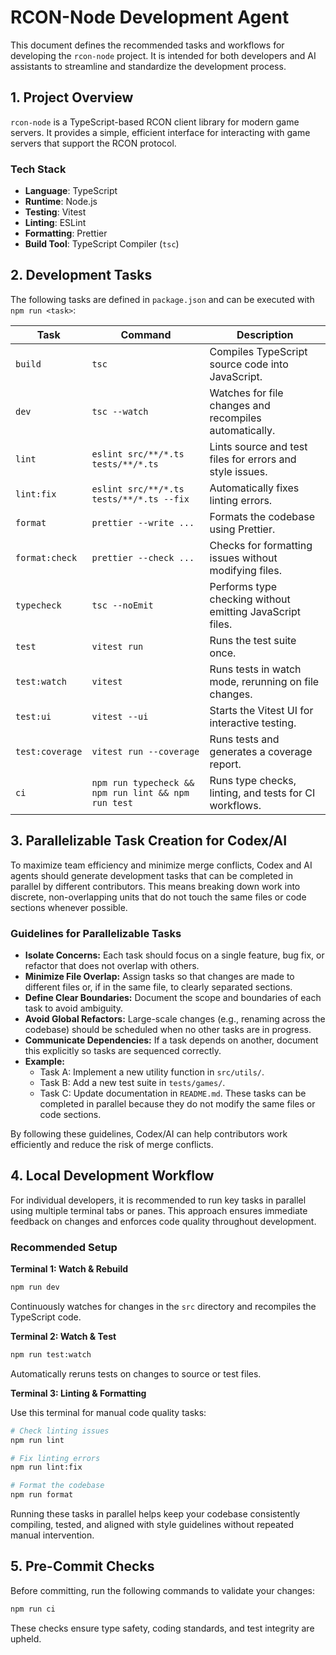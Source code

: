 # RCON-Node Development Agent

This document defines the recommended tasks and workflows for developing the `rcon-node` project. It is intended for both developers and AI assistants to streamline and standardize the development process.

## 1. Project Overview

`rcon-node` is a TypeScript-based RCON client library for modern game servers. It provides a simple, efficient interface for interacting with game servers that support the RCON protocol.

### Tech Stack

- **Language**: TypeScript
- **Runtime**: Node.js
- **Testing**: Vitest
- **Linting**: ESLint
- **Formatting**: Prettier
- **Build Tool**: TypeScript Compiler (`tsc`)

## 2. Development Tasks

The following tasks are defined in `package.json` and can be executed with `npm run <task>`:

| Task            | Command                                             | Description                                               |
| --------------- | --------------------------------------------------- | --------------------------------------------------------- |
| `build`         | `tsc`                                               | Compiles TypeScript source code into JavaScript.          |
| `dev`           | `tsc --watch`                                       | Watches for file changes and recompiles automatically.    |
| `lint`          | `eslint src/**/*.ts tests/**/*.ts`                  | Lints source and test files for errors and style issues.  |
| `lint:fix`      | `eslint src/**/*.ts tests/**/*.ts --fix`            | Automatically fixes linting errors.                       |
| `format`        | `prettier --write ...`                              | Formats the codebase using Prettier.                      |
| `format:check`  | `prettier --check ...`                              | Checks for formatting issues without modifying files.     |
| `typecheck`     | `tsc --noEmit`                                      | Performs type checking without emitting JavaScript files. |
| `test`          | `vitest run`                                        | Runs the test suite once.                                 |
| `test:watch`    | `vitest`                                            | Runs tests in watch mode, rerunning on file changes.      |
| `test:ui`       | `vitest --ui`                                       | Starts the Vitest UI for interactive testing.             |
| `test:coverage` | `vitest run --coverage`                             | Runs tests and generates a coverage report.               |
| `ci`            | `npm run typecheck && npm run lint && npm run test` | Runs type checks, linting, and tests for CI workflows.    |

## 3. Parallelizable Task Creation for Codex/AI

To maximize team efficiency and minimize merge conflicts, Codex and AI agents should generate development tasks that can be completed in parallel by different contributors. This means breaking down work into discrete, non-overlapping units that do not touch the same files or code sections whenever possible.

### Guidelines for Parallelizable Tasks

- **Isolate Concerns:** Each task should focus on a single feature, bug fix, or refactor that does not overlap with others.
- **Minimize File Overlap:** Assign tasks so that changes are made to different files or, if in the same file, to clearly separated sections.
- **Define Clear Boundaries:** Document the scope and boundaries of each task to avoid ambiguity.
- **Avoid Global Refactors:** Large-scale changes (e.g., renaming across the codebase) should be scheduled when no other tasks are in progress.
- **Communicate Dependencies:** If a task depends on another, document this explicitly so tasks are sequenced correctly.
- **Example:**
  - Task A: Implement a new utility function in `src/utils/`.
  - Task B: Add a new test suite in `tests/games/`.
  - Task C: Update documentation in `README.md`.
    These tasks can be completed in parallel because they do not modify the same files or code sections.

By following these guidelines, Codex/AI can help contributors work efficiently and reduce the risk of merge conflicts.

## 4. Local Development Workflow

For individual developers, it is recommended to run key tasks in parallel using multiple terminal tabs or panes. This approach ensures immediate feedback on changes and enforces code quality throughout development.

### Recommended Setup

**Terminal 1: Watch & Rebuild**

```bash
npm run dev
```

Continuously watches for changes in the `src` directory and recompiles the TypeScript code.

**Terminal 2: Watch & Test**

```bash
npm run test:watch
```

Automatically reruns tests on changes to source or test files.

**Terminal 3: Linting & Formatting**

Use this terminal for manual code quality tasks:

```bash
# Check linting issues
npm run lint

# Fix linting errors
npm run lint:fix

# Format the codebase
npm run format
```

Running these tasks in parallel helps keep your codebase consistently compiling, tested, and aligned with style guidelines without repeated manual intervention.

## 5. Pre-Commit Checks

Before committing, run the following commands to validate your changes:

```bash
npm run ci
```

These checks ensure type safety, coding standards, and test integrity are upheld.
